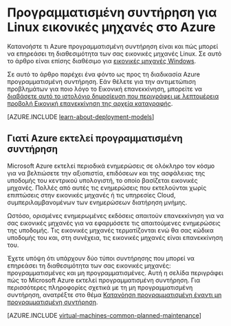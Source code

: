 <properties
    pageTitle="Προγραμματισμένη συντήρηση για ΣΠΣ Linux | Microsoft Azure"
    description="Κατανόηση των τι Azure προγραμματισμένη συντήρηση είναι και πώς επηρεάζει το Linux εικονικές μηχανές εκτελούνται στο Azure"
    services="virtual-machines-linux"
    documentationCenter=""
    authors="drewm"
    manager="timlt"
    editor=""
    tags="azure-service-management,azure-resource-manager"/>

<tags
    ms.service="virtual-machines-linux"
    ms.workload="infrastructure-services"
    ms.tgt_pltfrm="vm-linux"
    ms.devlang="na"
    ms.topic="article"
    ms.date="04/26/2016"
    ms.author="drewm"/>

# <a name="planned-maintenance-for-linux-virtual-machines-in-azure"></a>Προγραμματισμένη συντήρηση για Linux εικονικές μηχανές στο Azure

Κατανοήστε τι Azure προγραμματισμένη συντήρηση είναι και πώς μπορεί να επηρεάσει τη διαθεσιμότητα των σας εικονικές μηχανές Linux. Σε αυτό το άρθρο είναι επίσης διαθέσιμο για [εικονικές μηχανές Windows](virtual-machines-windows-planned-maintenance.md). 

Σε αυτό το άρθρο παρέχει ένα φόντο ως προς τη διαδικασία Azure προγραμματισμένη συντήρηση. Εάν θέλετε για την αντιμετώπιση προβλημάτων για ποιο λόγο το Εικονική επανεκκίνηση, μπορείτε να [διαβάσετε αυτό το ιστολόγιο δημοσίευση που περιγράφει με λεπτομέρεια προβολή Εικονική επανεκκίνηση της αρχεία καταγραφής](https://azure.microsoft.com/blog/viewing-vm-reboot-logs/).

[AZURE.INCLUDE [learn-about-deployment-models](../../includes/learn-about-deployment-models-both-include.md)]

## <a name="why-azure-performs-planned-maintenance"></a>Γιατί Azure εκτελεί προγραμματισμένη συντήρηση

Microsoft Azure εκτελεί περιοδικά ενημερώσεις σε ολόκληρο τον κόσμο για να βελτιώσετε την αξιοπιστία, επιδόσεων και της ασφάλειας της υποδομής του κεντρικού υπολογιστή, το οποίο βασίζεται εικονικές μηχανές. Πολλές από αυτές τις ενημερώσεις που εκτελούνται χωρίς επιπτώσεις στην εικονικές μηχανές ή τις υπηρεσίες Cloud, συμπεριλαμβανομένων των ενημερώσεων διατήρηση μνήμης.

Ωστόσο, ορισμένες ενημερωμένες εκδόσεις απαιτούν επανεκκίνηση για να σας εικονικές μηχανές για να εφαρμόσετε τις απαιτούμενες ενημερώσεις της υποδομής. Τις εικονικές μηχανές τερματίζονται ενώ θα σας κώδικα υποδομής του και, στη συνέχεια, τις εικονικές μηχανές είναι επανεκκίνηση του.

Έχετε υπόψη ότι υπάρχουν δύο τύποι συντήρησης που μπορεί να επηρεάσει τη διαθεσιμότητα των σας εικονικές μηχανές: προγραμματισμένες και μη προγραμματισμένες. Αυτή η σελίδα περιγράφει πώς το Microsoft Azure εκτελεί προγραμματισμένη συντήρηση. Για περισσότερες πληροφορίες σχετικά με τη μη προγραμματισμένη συντήρηση, ανατρέξτε στο θέμα [Κατανόηση προγραμματισμένη έναντι μη προγραμματισμένη συντήρηση](virtual-machines-linux-manage-availability.md).

[AZURE.INCLUDE [virtual-machines-common-planned-maintenance](../../includes/virtual-machines-common-planned-maintenance.md)]
